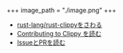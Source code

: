 +++
image_path = "./image.png"
+++

- [rust-lang/rust-clippyをさわる](./index.md)
- [Contributing to Clippy を読む](./contributing-guide-reading/index.md)
- [IssueとPRを読む](./issue-pr-reading/index.md)

